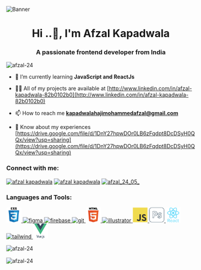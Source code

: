 
![Banner](https://github.com/user-attachments/assets/00c17e9f-7c17-46d5-b58f-a183b0c811ee)

<h1 align="center">Hi ..👋, I'm Afzal Kapadwala</h1>
<h3 align="center">A passionate frontend developer from India</h3>

<p align="left"> <img src="https://komarev.com/ghpvc/?username=afzal-24&label=Profile%20views&color=0e75b6&style=flat" alt="afzal-24" /> </p>

- 🌱 I’m currently learning **JavaScript and ReactJs**

- 👨‍💻 All of my projects are available at [http://www.linkedin.com/in/afzal-kapadwala-82b0102b0](http://www.linkedin.com/in/afzal-kapadwala-82b0102b0)

- 📫 How to reach me **kapadwalahajimohammedafzal@gmail.com**

- 📄 Know about my experiences [https://drive.google.com/file/d/1DnY27hpwDOr0LB6zFqdpt8DcDSyH0QQx/view?usp=sharing](https://drive.google.com/file/d/1DnY27hpwDOr0LB6zFqdpt8DcDSyH0QQx/view?usp=sharing)

<h3 align="left">Connect with me:</h3>
<p align="left">
<a href="https://www.linkedin.com/in/afzal-kapadwala-82b0102b0" target="blank"><img align="center" src="https://raw.githubusercontent.com/rahuldkjain/github-profile-readme-generator/master/src/images/icons/Social/linked-in-alt.svg" alt="afzal kapadwala" height="30" width="40" /></a>
<a href="https://fb.com/afzal kapadwala" target="blank"><img align="center" src="https://raw.githubusercontent.com/rahuldkjain/github-profile-readme-generator/master/src/images/icons/Social/facebook.svg" alt="afzal kapadwala" height="30" width="40" /></a>
<a href="https://instagram.com/afzal_24_05_" target="blank"><img align="center" src="https://raw.githubusercontent.com/rahuldkjain/github-profile-readme-generator/master/src/images/icons/Social/instagram.svg" alt="afzal_24_05_" height="30" width="40" /></a>
</p>

<h3 align="left">Languages and Tools:</h3>
<p align="left"> <a href="https://www.w3schools.com/css/" target="_blank" rel="noreferrer"> <img src="https://raw.githubusercontent.com/devicons/devicon/master/icons/css3/css3-original-wordmark.svg" alt="css3" width="40" height="40"/> </a> <a href="https://www.figma.com/" target="_blank" rel="noreferrer"> <img src="https://www.vectorlogo.zone/logos/figma/figma-icon.svg" alt="figma" width="40" height="40"/> </a> <a href="https://firebase.google.com/" target="_blank" rel="noreferrer"> <img src="https://www.vectorlogo.zone/logos/firebase/firebase-icon.svg" alt="firebase" width="40" height="40"/> </a> <a href="https://git-scm.com/" target="_blank" rel="noreferrer"> <img src="https://www.vectorlogo.zone/logos/git-scm/git-scm-icon.svg" alt="git" width="40" height="40"/> </a> <a href="https://www.w3.org/html/" target="_blank" rel="noreferrer"> <img src="https://raw.githubusercontent.com/devicons/devicon/master/icons/html5/html5-original-wordmark.svg" alt="html5" width="40" height="40"/> </a> <a href="https://www.adobe.com/in/products/illustrator.html" target="_blank" rel="noreferrer"> <img src="https://www.vectorlogo.zone/logos/adobe_illustrator/adobe_illustrator-icon.svg" alt="illustrator" width="40" height="40"/> </a> <a href="https://developer.mozilla.org/en-US/docs/Web/JavaScript" target="_blank" rel="noreferrer"> <img src="https://raw.githubusercontent.com/devicons/devicon/master/icons/javascript/javascript-original.svg" alt="javascript" width="40" height="40"/> </a> <a href="https://www.photoshop.com/en" target="_blank" rel="noreferrer"> <img src="https://raw.githubusercontent.com/devicons/devicon/master/icons/photoshop/photoshop-line.svg" alt="photoshop" width="40" height="40"/> </a> <a href="https://reactjs.org/" target="_blank" rel="noreferrer"> <img src="https://raw.githubusercontent.com/devicons/devicon/master/icons/react/react-original-wordmark.svg" alt="react" width="40" height="40"/> </a> <a href="https://tailwindcss.com/" target="_blank" rel="noreferrer"> <img src="https://www.vectorlogo.zone/logos/tailwindcss/tailwindcss-icon.svg" alt="tailwind" width="40" height="40"/> </a> <a href="https://vuejs.org/" target="_blank" rel="noreferrer"> <img src="https://raw.githubusercontent.com/devicons/devicon/master/icons/vuejs/vuejs-original-wordmark.svg" alt="vuejs" width="40" height="40"/> </a> </p>

<p><img align="center" src="https://github-readme-stats.vercel.app/api/top-langs?username=afzal-24&show_icons=true&locale=en&layout=compact" alt="afzal-24" /></p>

<p><img align="center" src="https://github-readme-streak-stats.herokuapp.com/?user=afzal-24&" alt="afzal-24" /></p>
